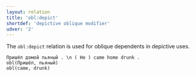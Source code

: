 ```yaml
---
layout: relation
title: 'obl:depict'
shortdef: 'depictive oblique modifier'
udver: '2'
---
```


The `obl:depict` relation is used for oblique dependents in depictive uses. 


~~~ sdparse
Пришёл домой пьяный . \n ( He ) came home drunk .
obl(Пришёл, пьяный)
obl(came, drunk)
~~~
<!-- Interlanguage links updated Po 11. listopadu 2024, 20:11:18 CET -->
